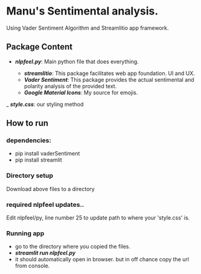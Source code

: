 # Manu's Sentimental analysis.

Using Vader Sentiment Algorithm and Streamlitio app framework.

## Package Content

- ***nlpfeel.py***: Main python file that does everything. 

    - ***streamlitio***: This package facilitates web app foundation. UI and UX.
    - ***Vader Sentiment***: This package provides the actual sentimental and polarity analysis of the provided text.
    - ***Google Material Icons***: My source for emojis.

_ ***style.css***: our styling method


## How to run

### dependencies:
- pip install vaderSentiment
- pip install streamlit

### Directory setup
Download above files to a directory

### required nlpfeel updates..
Edit nlpfeel/py, line number 25 to update path to where your 'style.css' is.

### Running app
- go to the directory where you copied the files.
-  ***streamlit run nlpfeel.py***
- it should automatically open in browser. but in off chance copy the url from console.


